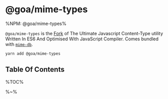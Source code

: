 # @goa/mime-types

%NPM: @goa/mime-types%

`@goa/mime-types` is the [Fork](https://github.com/jshttp/mime-types) of The Ultimate Javascript Content-Type utility Written In ES6 And Optimised With JavaScript Compiler. Comes bundled with [`mime-db`](https://github.com/jshttp/mime-db).

<goa />

```sh
yarn add @goa/mime-types
```

## Table Of Contents

%TOC%

%~%